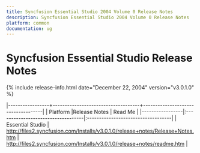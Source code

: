 ```yaml
---
title: Syncfusion Essential Studio 2004 Volume 0 Release Notes  
description: Syncfusion Essential Studio 2004 Volume 0 Release Notes  
platform: common
documentation: ug
---
```


# Syncfusion Essential Studio Release Notes  

{% include release-info.html date="December 22, 2004"  version="v3.0.1.0" %} 

|-----------------+------------------------------------+------------------------------------|
|   Platform      |Release Notes                       | Read Me                            |
|-----------------|:-----------------------------------|:-----------------------------------|
| Essential Studio  | <http://files2.syncfusion.com/Installs/v3.0.1.0/release+notes/Release+Notes.htm> | <http://files2.syncfusion.com/Installs/v3.0.1.0/release+notes/readme.htm> |




